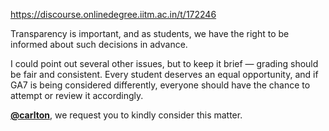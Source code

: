 https://discourse.onlinedegree.iitm.ac.in/t/172246

Transparency is important, and as students, we have the right to be informed about such decisions in advance.</p>
<p>I could point out several other issues, but to keep it brief — grading should be fair and consistent. Every student deserves an equal opportunity, and if GA7 is being considered differently, everyone should have the chance to attempt or review it accordingly.</p>
<p><strong><a class="mention" href="/u/carlton">@carlton</a></strong>, we request you to kindly consider this matter.